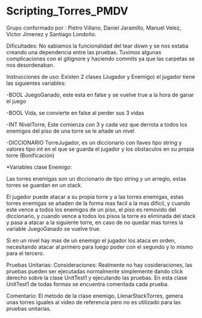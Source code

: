 # Scripting_Torres_PMDV
Grupo conformado por : Pietro Villano, Daniel Jaramillo, Manuel Velez, Victor Jimenez y Santiago Londoño.

Dificultades: No sabiamos la funcionalidad del tear down y se nos estaba creando una dependencia entre las pruebas. Tuvimos algunas complicaciones con el gitignore y haciendo commits ya que las carpetas se nos desordenaban.


Instrucciones de uso: 
Existen 2 clases (Jugador y Enemigo) el jugador tiene las siguientes variables: 

-BOOL JuegoGanado, este esta en false y se vuelve true a la hora de ganar el juego

-BOOL Vida, se convierte en false al perder sus 3 vidas

-INT NivelTorre, Este comienza con 3 y cada vez que derrota a todos los enemigos del piso de una torre se le añade un nivel

-DICCIONARIO TorreJugador, es un diccionario con llaves tipo string y valores tipo int en el que se guarda el jugador y los obstaculos en su propia torre (Bonificación)

*Variables clase Enemigo:

Las torres enemigas son un diccionario de tipo string y un arreglo, estas torres se guardan en un stack.

El jugador puede atacar a su propia torre y a las torres enemigas, estas torres enemigas se añaden de la forma mas facil a la mas dificil, y cuando este vence a todos los enemigos de un piso, el piso es removido del diccionario, y cuando vence a todos los pisos la torre es eliminada del stack y pasa a atacar a la siguiente torre, en caso de no quedar mas torres la variable JuegoGanado se vuelve true.

Si en un nivel hay mas de un enemigo el jugador los ataca en orden, necesitando atacar al primero para luego poder con el segundo y lo mismo para el tercero.

Pruebas Unitarias: Consideraciones: Realmente no hay cosideraciones, las pruebas pueden ser ejecutadas normalmente simplemente dando click derecho sobre la clase UnitTest1 y ejecutando las pruebas. En esta clase UnitTest1 de todas formas se encuentra comentada cada prueba.

Comentario: El metodo de la clase enemigo, LlenarStackTorres, genera unas torres iguales al video de referencia pero no es utilizado para las pruebas unitarias.
